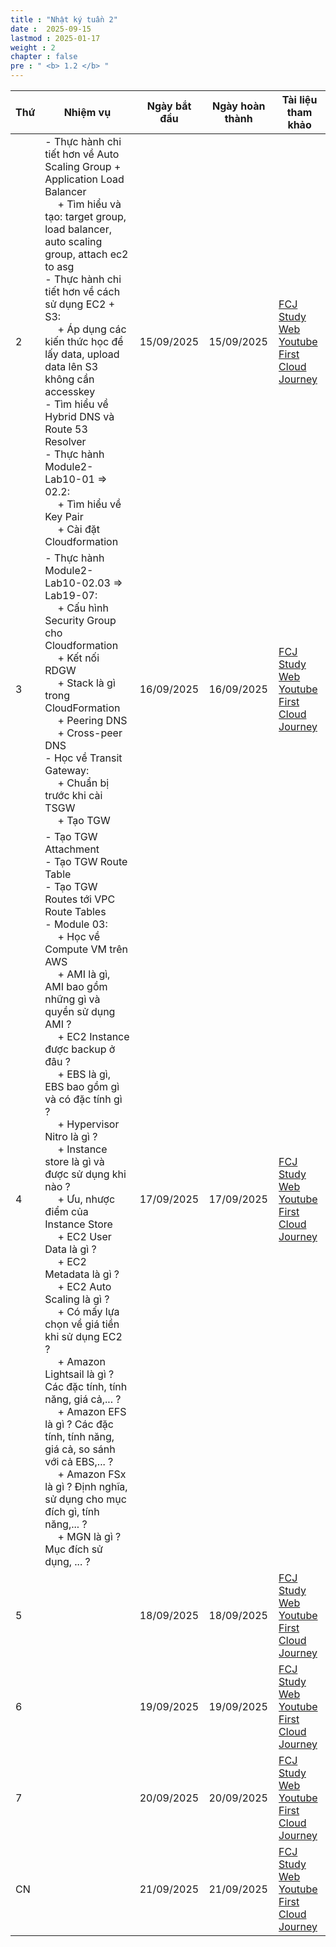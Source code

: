 ```yaml
---
title : "Nhật ký tuần 2"
date :  2025-09-15
lastmod : 2025-01-17
weight : 2
chapter : false
pre : " <b> 1.2 </b> "
---
```


| Thứ | Nhiệm vụ | Ngày bắt đầu | Ngày hoàn thành | Tài liệu tham khảo |
|---|---|---|---|---|
| 2 | - Thực hành chi tiết hơn về Auto Scaling Group + Application Load Balancer <br>&emsp; + Tìm hiểu và tạo: target group, load balancer, auto scaling group, attach ec2 to asg<br>- Thực hành chi tiết hơn về cách sử dụng EC2 + S3: <br>&emsp; + Áp dụng các kiến thức học để lấy data, upload data lên S3 không cần accesskey<br>- Tìm hiểu về Hybrid DNS và Route 53 Resolver<br>- Thực hành Module2-Lab10-01 => 02.2:<br>&emsp; + Tìm hiểu về Key Pair<br>&emsp; + Cài đặt Cloudformation | 15/09/2025 | 15/09/2025 | [FCJ Study Web](https://cloudjourney.awsstudygroup.com)<br>[Youtube First Cloud Journey](https://www.youtube.com/watch?v=AQlsd0nWdZk&list=PLahN4TLWtox2a3vElknwzU_urND8hLn1i&index=1) |
| 3 | - Thực hành Module2-Lab10-02.03 => Lab19-07:<br>&emsp; + Cấu hình Security Group cho Cloudformation <br>&emsp; + Kết nối RDGW<br>&emsp; + Stack là gì trong CloudFormation<br>&emsp; + Peering DNS<br>&emsp; + Cross-peer DNS<br>- Học về Transit Gateway:<br>&emsp; + Chuẩn bị trước khi cài TSGW<br>&emsp; + Tạo TGW | 16/09/2025 | 16/09/2025 | [FCJ Study Web](https://cloudjourney.awsstudygroup.com)<br>[Youtube First Cloud Journey](https://www.youtube.com/watch?v=AQlsd0nWdZk&list=PLahN4TLWtox2a3vElknwzU_urND8hLn1i&index=1) |
| 4 | - Tạo TGW Attachment<br>- Tạo TGW Route Table<br>- Tạo TGW Routes tới VPC Route Tables<br>- Module 03:<br>&emsp; + Học về Compute VM trên AWS<br>&emsp; + AMI là gì, AMI bao gồm những gì và quyền sử dụng AMI ?<br>&emsp; + EC2 Instance được backup ở đâu ?<br>&emsp; + EBS là gì, EBS bao gồm gì và có đặc tính gì ?<br>&emsp; + Hypervisor Nitro là gì ?<br>&emsp; + Instance store là gì và được sử dụng khi nào ?<br>&emsp; + Ưu, nhược điểm của Instance Store<br>&emsp; + EC2 User Data là gì ?<br>&emsp; + EC2 Metadata là gì ?<br>&emsp; + EC2 Auto Scaling là gì ?<br>&emsp; + Có mấy lựa chọn về giá tiền khi sử dụng EC2 ?<br>&emsp; + Amazon Lightsail là gì ? Các đặc tính, tính năng, giá cả,... ?<br>&emsp; + Amazon EFS là gì ? Các đặc tính, tính năng, giá cả, so sánh với cả EBS,... ?<br>&emsp; + Amazon FSx là gì ? Định nghĩa, sử dụng cho mục đích gì, tính năng,... ?<br>&emsp; + MGN là gì ? Mục đích sử dụng, ... ? | 17/09/2025 | 17/09/2025 | [FCJ Study Web](https://cloudjourney.awsstudygroup.com)<br>[Youtube First Cloud Journey](https://www.youtube.com/watch?v=AQlsd0nWdZk&list=PLahN4TLWtox2a3vElknwzU_urND8hLn1i&index=1) |
| 5 |  | 18/09/2025 | 18/09/2025 | [FCJ Study Web](https://cloudjourney.awsstudygroup.com)<br>[Youtube First Cloud Journey](https://www.youtube.com/watch?v=AQlsd0nWdZk&list=PLahN4TLWtox2a3vElknwzU_urND8hLn1i&index=1) |
| 6 |  | 19/09/2025 | 19/09/2025 | [FCJ Study Web](https://cloudjourney.awsstudygroup.com)<br>[Youtube First Cloud Journey](https://www.youtube.com/watch?v=AQlsd0nWdZk&list=PLahN4TLWtox2a3vElknwzU_urND8hLn1i&index=1) |
| 7 |  | 20/09/2025 | 20/09/2025 | [FCJ Study Web](https://cloudjourney.awsstudygroup.com)<br>[Youtube First Cloud Journey](https://www.youtube.com/watch?v=AQlsd0nWdZk&list=PLahN4TLWtox2a3vElknwzU_urND8hLn1i&index=1) |
| CN |  | 21/09/2025 | 21/09/2025 | [FCJ Study Web](https://cloudjourney.awsstudygroup.com)<br>[Youtube First Cloud Journey](https://www.youtube.com/watch?v=AQlsd0nWdZk&list=PLahN4TLWtox2a3vElknwzU_urND8hLn1i&index=1) |